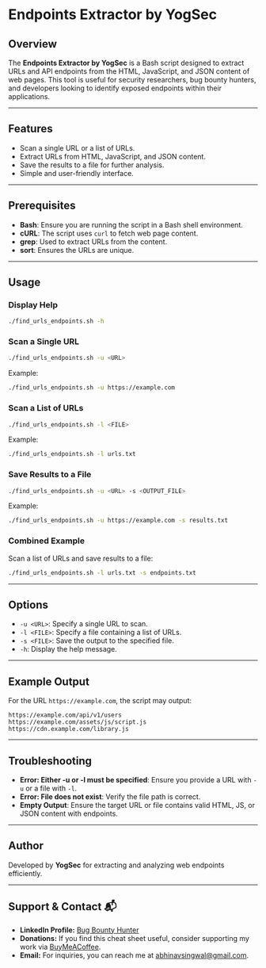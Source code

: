 # Endpoints Extractor by YogSec

## Overview
The **Endpoints Extractor by YogSec** is a Bash script designed to extract URLs and API endpoints from the HTML, JavaScript, and JSON content of web pages. This tool is useful for security researchers, bug bounty hunters, and developers looking to identify exposed endpoints within their applications.

---

## Features
- Scan a single URL or a list of URLs.
- Extract URLs from HTML, JavaScript, and JSON content.
- Save the results to a file for further analysis.
- Simple and user-friendly interface.

---

## Prerequisites
- **Bash**: Ensure you are running the script in a Bash shell environment.
- **cURL**: The script uses `curl` to fetch web page content.
- **grep**: Used to extract URLs from the content.
- **sort**: Ensures the URLs are unique.

---

## Usage

### Display Help
```bash
./find_urls_endpoints.sh -h
```

### Scan a Single URL
```bash
./find_urls_endpoints.sh -u <URL>
```
Example:
```bash
./find_urls_endpoints.sh -u https://example.com
```

### Scan a List of URLs
```bash
./find_urls_endpoints.sh -l <FILE>
```
Example:
```bash
./find_urls_endpoints.sh -l urls.txt
```

### Save Results to a File
```bash
./find_urls_endpoints.sh -u <URL> -s <OUTPUT_FILE>
```
Example:
```bash
./find_urls_endpoints.sh -u https://example.com -s results.txt
```

### Combined Example
Scan a list of URLs and save results to a file:
```bash
./find_urls_endpoints.sh -l urls.txt -s endpoints.txt
```

---

## Options
- `-u <URL>`: Specify a single URL to scan.
- `-l <FILE>`: Specify a file containing a list of URLs.
- `-s <FILE>`: Save the output to the specified file.
- `-h`: Display the help message.

---

## Example Output
For the URL `https://example.com`, the script may output:
```
https://example.com/api/v1/users
https://example.com/assets/js/script.js
https://cdn.example.com/library.js
```

---

## Troubleshooting
- **Error: Either -u or -l must be specified**: Ensure you provide a URL with `-u` or a file with `-l`.
- **Error: File <file> does not exist**: Verify the file path is correct.
- **Empty Output**: Ensure the target URL or file contains valid HTML, JS, or JSON content with endpoints.

---

## Author
Developed by **YogSec** for extracting and analyzing web endpoints efficiently.

---

## Support & Contact 📬  
- **LinkedIn Profile:** [Bug Bounty Hunter](https://www.linkedin.com/in/bug-bounty-hunter/)  
- **Donations:** If you find this cheat sheet useful, consider supporting my work via [BuyMeACoffee](https://buymeacoffee.com/yogsec).  
- **Email:** For inquiries, you can reach me at [abhinavsingwal@gmail.com](mailto:abhinavsingwal@gmail.com).
